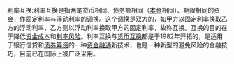 利率互换:利率互换是指两笔货币相同、债务额相同（[本金](https://baike.baidu.com/item/%E6%9C%AC%E9%87%91?fromModule=lemma_inlink)相同）、期限相同的资金，作固定利率与[浮动利率](https://baike.baidu.com/item/%E6%B5%AE%E5%8A%A8%E5%88%A9%E7%8E%87?fromModule=lemma_inlink)的调换。这个调换是双方的，如甲方以[固定利率](https://baike.baidu.com/item/%E5%9B%BA%E5%AE%9A%E5%88%A9%E7%8E%87?fromModule=lemma_inlink)换取乙方的浮动利率，乙方则以浮动利率换取甲方的固定利率，故称互换。互换的目的在于降低[资金成本](https://baike.baidu.com/item/%E8%B5%84%E9%87%91%E6%88%90%E6%9C%AC?fromModule=lemma_inlink)和[利率风险](https://baike.baidu.com/item/%E5%88%A9%E7%8E%87%E9%A3%8E%E9%99%A9?fromModule=lemma_inlink)。利率互换与[货币互换](https://baike.baidu.com/item/%E8%B4%A7%E5%B8%81%E4%BA%92%E6%8D%A2?fromModule=lemma_inlink)都是于1982年开拓的，是适用于银行信贷和[债券筹资](https://baike.baidu.com/item/%E5%80%BA%E5%88%B8%E7%AD%B9%E8%B5%84?fromModule=lemma_inlink)的一种[资金融通](https://baike.baidu.com/item/%E8%B5%84%E9%87%91%E8%9E%8D%E9%80%9A?fromModule=lemma_inlink)新技术，也是一种新型的避免风险的金融技巧，目前已在国际上被广泛采用。